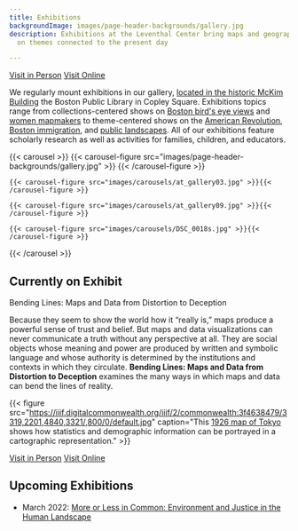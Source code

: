 ```yaml
---
title: Exhibitions
backgroundImage: images/page-header-backgrounds/gallery.jpg
description: Exhibitions at the Leventhal Center bring maps and geography to life
  on themes connected to the present day

---
```

<p class="text-center">
<a class="btn btn-primary btn-primary-outline mb-2" href="./visit"><i class="fas fa-walking mr-1"></i> Visit in Person</a> <a class="btn btn-primary btn-primary-outline mb-2" href="./digital-exhibitions"><i class="fas fa-desktop mr-1 "></i> Visit Online</a>
</p>


We regularly mount exhibitions in our gallery, [located in the historic McKim Building](about/hours-directions) the Boston Public Library in Copley Square. Exhibitions topics range from collections-centered shows on [Boston bird's eye views](https://collections.leventhalmap.org/exhibits/16) and [women mapmakers](https://collections.leventhalmap.org/exhibits/6) to theme-centered shows on the [American Revolution](https://collections.leventhalmap.org/exhibits/3), [Boston immigration](https://collections.leventhalmap.org/exhibits/19), and [public landscapes](https://collections.leventhalmap.org/exhibits/19). All of our exhibitions feature scholarly research as well as activities for families, children, and educators.

{{< carousel >}}
{{< carousel-figure src="images/page-header-backgrounds/gallery.jpg" >}}
{{< /carousel-figure >}}

    {{< carousel-figure src="images/carousels/at_gallery03.jpg" >}}{{< /carousel-figure >}}
    
    {{< carousel-figure src="images/carousels/at_gallery09.jpg" >}}{{< /carousel-figure >}}
    
    {{< carousel-figure src="images/carousels/DSC_0018s.jpg" >}}{{< /carousel-figure >}}

{{< /carousel >}}

## Currently on Exhibit

<div class="callout my-3">Bending Lines: Maps and Data from Distortion to Deception</div>

Because they seem to show the world how it “really is,” maps produce a powerful sense of trust and belief. But maps and data visualizations can never communicate a truth without any perspective at all. They are social objects whose meaning and power are produced by written and symbolic language and whose authority is determined by the institutions and contexts in which they circulate. **Bending Lines: Maps and Data from Distortion to Deception** examines the many ways in which maps and data can bend the lines of reality.

{{< figure src="https://iiif.digitalcommonwealth.org/iiif/2/commonwealth:3f4638479/3319,2201,4840,3321/,800/0/default.jpg" caption="This [1926 map of Tokyo](https://www.leventhalmap.org/digital-exhibitions/bending-lines/how-to-bend/2.2.1/) shows how statistics and demographic information can be portrayed in a cartographic representation." >}}

<p class="text-center">
<a class="btn btn-primary btn-primary-outline mb-2" href="./visit"><i class="fas fa-walking mr-1"></i> Visit in Person</a> <a class="btn btn-primary btn-primary-outline mb-2" href="./digital-exhibitions"><i class="fas fa-desktop mr-1 "></i> Visit Online</a>
</p>


## Upcoming Exhibitions

* March 2022: [More or Less in Common: Environment and Justice in the Human Landscape](https://www.leventhalmap.org/articles/environmental-justice-exhibition-preview/)